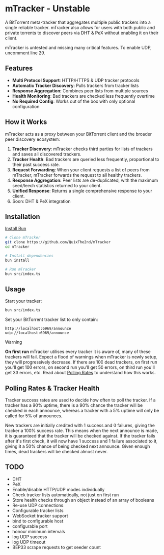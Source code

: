 # mTracker - Unstable
A BitTorrent meta-tracker that aggregates multiple public trackers into a single reliable tracker. mTracker also allows for users with both public and private torrents to discover peers via DHT & PeX without enabling it on their client.

mTracker is untested and missing many critical features. To enable UDP, uncomment line 29.

## Features
- **Multi Protocol Support**: HTTP/HTTPS & UDP tracker protocols
- **Automatic Tracker Discovery**: Pulls trackers from tracker lists
- **Response Aggregation**: Combines peer lists from multiple sources
- **Health Monitoring**: Bad trackers are checked less frequently overtime
- **No Required Config**: Works out of the box with only optional configuration

## How it Works
mTracker acts as a proxy between your BitTorrent client and the broader peer discovery ecosystem:
1. **Tracker Discovery**: mTracker checks third parties for lists of trackers and saves all discovered trackers.
2. **Tracker Health**: Bad trackers are queried less frequently, proportional to their past success rate.
3. **Request Forwarding**: When your client requests a list of peers from mTracker, mTracker forwards the request to all healthy trackers.
4. **Response Aggregation**: Peer lists are de-duplicated, with the maximum seed/leech statistics returned to your client.
5. **Unified Response**: Returns a single comprehensive response to your client.
6. Soon: DHT & PeX integration

## Installation
[Install Bun](https://bun.com/docs/installation)

```bash
# Clone mTracker
git clone https://github.com/QuixThe2nd/mTracker
cd mTracker

# Install dependencies
bun install

# Run mTracker
bun src/index.ts
```

## Usage
Start your tracker:
```bash
bun src/index.ts
```

Set your BitTorrent tracker list to only contain:
```
http://localhost:6969/announce
udp://localhost:6969/announce
```

> [!WARNING]
> **On first run** mTracker utilises every tracker it is aware of, many of these trackers will fail. Expect a flood of warnings when mTracker is newly setup, they will progressively decrease. If there are 100 dead trackers, on first run you'll get 100 errors, on second run you'll get 50 errors, on third run you'll get 33 errors, etc. Read about [Polling Rates](#polling-rates--tracker-health) to understand how this works.

## Polling Rates & Tracker Health
Tracker success rates are used to decide how often to poll the tracker. If a tracker has a 90% uptime, there is a 90% chance the tracker will be checked in each announce, whereas a tracker with a 5% uptime will only be called for 5% of announces.

New trackers are initially credited with 1 success and 0 failures, giving the tracker a 100% success rate. This means when the next announce is made, it is guaranteed that the tracker will be checked against. If the tracker fails after it's first check, it will now have 1 success and 1 failure associated to it, giving it a 50% chance of being checked next announce. Given enough times, dead trackers will be checked almost never.

## TODO
- DHT
- PeX
- Enable/disable HTTP/UDP modes individually
- Check tracker lists automatically, not just on first run
- Store health checks through an object instead of an array of booleans
- Re-use UDP connections
- Configurable tracker lists
- WebSocket tracker support
- bind to configurable host
- configurable port
- honour minimum intervals
- log UDP success
- log UDP timeout
- BEP33 scrape requests to get seeder count